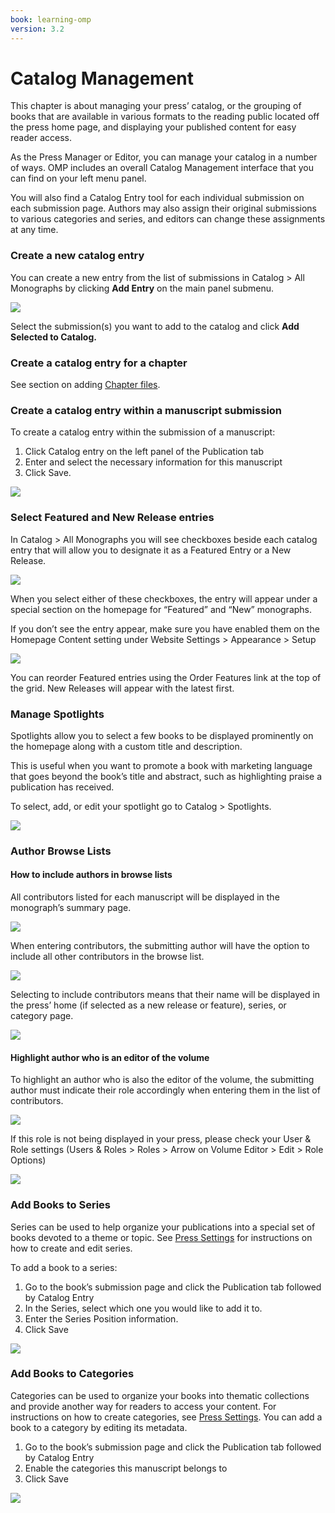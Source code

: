 ```yaml
---
book: learning-omp
version: 3.2
---
```

# Catalog Management

This chapter is about managing your press’ catalog, or the grouping of books that are available in various formats to the reading public located off the press home page, and displaying your published content for easy reader access.

As the Press Manager or Editor, you can manage your catalog in a number of ways. OMP includes an overall Catalog Management interface that you can find on your left menu panel. 

You will also find a Catalog Entry tool for each individual submission on each submission page.
Authors may also assign their original submissions to various categories and series, and editors can change these assignments at any time.

### Create a new catalog entry 

You can create a new entry from the list of submissions in Catalog > All Monographs by clicking __Add Entry__ on the main panel submenu.

![](./assets/learning_omp-catalog-managment_add-entry.png)

Select the submission(s) you want to add to the catalog and click __Add Selected to Catalog.__

### Create a catalog entry for a chapter 
See section on adding [Chapter files](./role-specific-workflows.md#chapters).

### Create a catalog entry within a manuscript submission 
To create a catalog entry within the submission of a manuscript:
1. Click Catalog entry on the left panel of the Publication tab
2. Enter and select the necessary information for this manuscript
3. Click Save.

![](./assets/learning-omp3.2-catalog-management.png)

### Select Featured and New Release entries 

In Catalog > All Monographs you will see checkboxes beside each catalog entry that will allow you to designate it as a Featured Entry or a New Release.

![](./assets/learning-omp3.2-catalog-management-featured.png)

When you select either of these checkboxes, the entry will appear under a special section on the homepage for “Featured” and “New” monographs.

If you don’t see the entry appear, make sure you have enabled them on the Homepage Content setting under Website Settings > Appearance > Setup

![](./assets/learning-omp3.2-website-settings.png)

You can reorder Featured entries using the Order Features link at the top of the grid. New Releases will appear with the latest first.

### Manage Spotlights 
Spotlights allow you to select a few books to be displayed prominently on the homepage along with a custom title and description.

This is useful when you want to promote a book with marketing language that goes beyond the book’s title and abstract, such as highlighting praise a publication has received.

To select, add, or edit your spotlight go to Catalog > Spotlights.

![](./assets/learning-omp3.2-catalog-spotlight.png)

### Author Browse Lists 

#### How to include authors in browse lists

All contributors listed for each manuscript will be displayed in the monograph’s summary page.

![](./assets/learning-omp3.2-catalog-browse.png)

When entering contributors, the submitting author will have the option to include all other contributors in the browse list.

![](./assets/learning-omp3.2-catalog-browse-2.png)

Selecting to include contributors means that their name will be displayed in the press’ home (if selected as a new release or feature), series, or category page.

![](./assets/learning-omp3.2-catalog-browse-3.png)

#### Highlight author who is an editor of the volume 
To highlight an author who is also the editor of the volume, the submitting author must indicate their role accordingly when entering them in the list of contributors.

![](./assets/learning-omp3.2-catalog-author.png)

If this role is not being displayed in your press, please check your User & Role settings (Users & Roles > Roles > Arrow on Volume Editor > Edit > Role Options)

![](./assets/learning-omp3.2-catalog-author-2.png)

### Add Books to Series 
Series can be used to help organize your publications into a special set of books devoted to a theme or topic. See [Press Settings](https://docs.pkp.sfu.ca/learning-omp/en/press-setup.html#press-settings) for instructions on how to create and edit series.

To add a book to a series:
1. Go to the book’s submission page and click the Publication tab followed by Catalog Entry
2. In the Series, select which one you would like to add it to.
3. Enter the Series Position information.
4. Click Save

![](./assets/learning_omp3.2-catalog-managment_add-series.png)

### Add Books to Categories 
Categories can be used to organize your books into thematic collections and provide another way for readers to access your content. For instructions on how to create categories, see [Press Settings](https://docs.pkp.sfu.ca/learning-omp/en/press-setup.html#press-settings). You can add a book to a category by editing its metadata.

1. Go to the book’s submission page and click the Publication tab followed by Catalog Entry
2. Enable the categories this manuscript belongs to
3. Click Save

![](./assets/learning-omp3.2-catalog-add.png)


 
 



